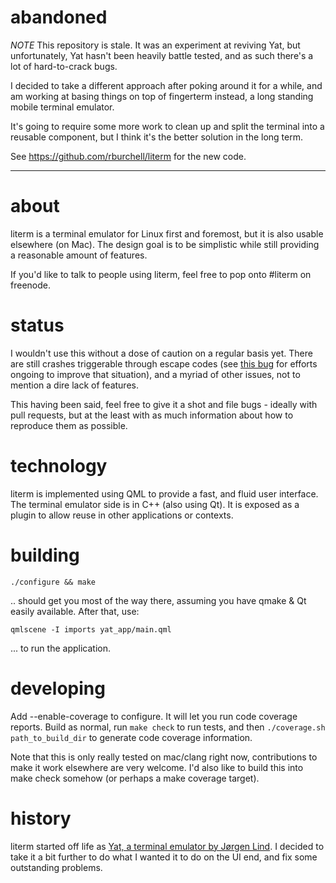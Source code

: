 # abandoned

*NOTE* This repository is stale. It was an experiment at reviving Yat, but unfortunately,
Yat hasn't been heavily battle tested, and as such there's a lot of hard-to-crack bugs.

I decided to take a different approach after poking around it for a while, and am working
at basing things on top of fingerterm instead, a long standing mobile terminal emulator.

It's going to require some more work to clean up and split the terminal into a reusable
component, but I think it's the better solution in the long term.

See https://github.com/rburchell/literm for the new code.

---

# about

literm is a terminal emulator for Linux first and foremost, but it is also
usable elsewhere (on Mac). The design goal is to be simplistic while still
providing a reasonable amount of features.

If you'd like to talk to people using literm, feel free to pop onto #literm on
freenode.

# status

I wouldn't use this without a dose of caution on a regular basis yet. There are
still crashes triggerable through escape codes (see
[this bug](https://github.com/rburchell/literm/issues/11) for efforts ongoing to
improve that situation), and a myriad of other issues, not to mention a dire
lack of features.

This having been said, feel free to give it a shot and file bugs - ideally with
pull requests, but at the least with as much information about how to reproduce
them as possible.

# technology

literm is implemented using QML to provide a fast, and fluid user interface.
The terminal emulator side is in C++ (also using Qt). It is exposed as a plugin
to allow reuse in other applications or contexts.

# building

    ./configure && make

.. should get you most of the way there, assuming you have qmake & Qt easily
available. After that, use:

    qmlscene -I imports yat_app/main.qml

... to run the application.

# developing

Add --enable-coverage to configure. It will let you run code coverage reports.
Build as normal, run `make check` to run tests, and then
`./coverage.sh path_to_build_dir` to generate code coverage information.

Note that this is only really tested on mac/clang right now, contributions to
make it work elsewhere are very welcome. I'd also like to build this into make
check somehow (or perhaps a make coverage target).

# history

literm started off life as [Yat, a terminal emulator by Jørgen
Lind](https://github.com/jorgen/yat). I decided to take it a bit further to do
what I wanted it to do on the UI end, and fix some outstanding problems.

